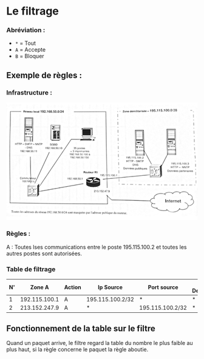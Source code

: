 # Le filtrage 

### Abréviation :

- `*` = Tout
- `A` = Accepte
- `B` = Bloquer

## Exemple de règles :

### Infrastructure :

![Exemple d'infrastructure avec filtrage](images/filtrageReseau.png)

### Règles :

A : Toutes lses communications entre le poste 195.115.100.2 et toutes les autres postes sont autorisées.

### Table de filtrage

| N'  | Zone A        | Action | Ip Source        | Port source      | Ip Destination | Port destination | Protocole | Etat TCP | Description |
| --- | ------------- | ------ | ---------------- | ---------------- | -------------- | ---------------- | --------- | -------- | ----------- |
| 1   | 192.115.100.1 | A      | 195.115.100.2/32 | *                | *              | *                | *         |          | A:Demande   |
| 2   | 213.152.247.9 | A      | *                | 195.115.100.2/32 | *              | *                | *         |          | A:Retour    |


## Fonctionnement de la table sur le filtre

Quand un paquet arrive, le filtre regard la table du nombre le plus faible au plus haut, si la règle concerne le paquet la règle aboutie. 